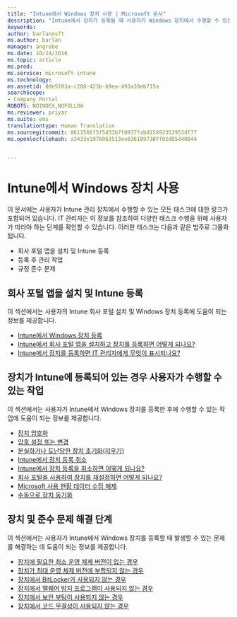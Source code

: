 ```yaml
---
title: "Intune에서 Windows 장치 사용 | Microsoft 문서"
description: "Intune에서 장치가 등록될 때 사용자가 Windows 장치에서 수행할 수 있는 작업으로 연결되는 링크 목록"
keywords: 
author: barlanmsft
ms.author: barlan
manager: angrobe
ms.date: 10/24/2016
ms.topic: article
ms.prod: 
ms.service: microsoft-intune
ms.technology: 
ms.assetid: 0de5f03a-c288-423b-b9ea-493a39eb715a
searchScope:
- Company Portal
ROBOTS: NOINDEX,NOFOLLOW
ms.reviewer: priyar
ms.suite: ems
translationtype: Human Translation
ms.sourcegitcommit: 8611566f5f5d33b7f0937fabd15892353953df77
ms.openlocfilehash: a3433e1976063513ee836189738ff02d85d40044


---
```


# <a name="using-your-windows-device-with-intune"></a>Intune에서 Windows 장치 사용

이 문서에는 사용자가 Intune 관리 장치에서 수행할 수 있는 모든 태스크에 대한 링크가 포함되어 있습니다. IT 관리자는 이 정보를 참조하여 다양한 태스크 수행을 위해 사용자가 따라야 하는 단계를 확인할 수 있습니다. 이러한 태스크는 다음과 같은 범주로 그룹화됩니다.
- 회사 포털 앱을 설치 및 Intune 등록
- 등록 후 관리 작업
- 규정 준수 문제

## <a name="company-portal-app-installation-and-intune-enrollment"></a>회사 포털 앱을 설치 및 Intune 등록

이 섹션에서는 사용자의 Intune 회사 포털 설치 및 Windows 장치 등록에 도움이 되는 정보를 제공합니다.

- [Intune에서 Windows 장치 등록](enroll-your-device-in-intune-windows.md)
- [Intune에서 회사 포털 앱을 설치하고 장치를 등록하면 어떻게 되나요?](what-happens-if-you-install-the-company-portal-app-and-enroll-your-device-in-intune-windows.md)
- [Intune에서 장치를 등록하면 IT 관리자에게 무엇이 표시되나요?](what-can-your-it-administrator-see-when-you-enroll-your-device-in-intune-windows.md)

## <a name="things-users-can-do-when-their-device-is-enrolled-in-intune"></a>장치가 Intune에 등록되어 있는 경우 사용자가 수행할 수 있는 작업

이 섹션에서는 사용자가 Intune에서 Windows 장치를 등록한 후에 수행할 수 있는 작업에 도움이 되는 정보를 제공합니다.

- [장치 암호화](encrypt-your-device-windows.md)
- [암호 설정 또는 변경](set-or-change-your-password-windows.md)
- [분실하거나 도난당한 장치 초기화(지우기)](reset-erase-your-lost-or-stolen-device-windows.md)
- [Intune에서 장치 등록 취소](unenroll-your-device-from-intune-windows.md)
- [Intune에서 장치 등록을 취소하면 어떻게 되나요?](what-happens-if-you-unenroll-your-device-from-intune-windows.md)
- [회사 포털을 사용하여 장치를 재설정하면 어떻게 되나요?](what-happens-if-you-reset-your-device-using-the-company-portal-windows.md)
- [Microsoft 사용 현황 데이터 수집 해제](turn-off-microsoft-usage-data-collection-windows.md)
- [수동으로 장치 동기화](sync-your-device-manually-windows.md)

## <a name="steps-to-fix-device-and-compliance-issues"></a>장치 및 준수 문제 해결 단계

이 섹션에서는 사용자가 Intune에서 Windows 장치를 등록할 때 발생할 수 있는 문제를 해결하는 데 도움이 되는 정보를 제공합니다.

- [장치에 필요한 최소 운영 체제 버전이 없는 경우](you-need-to-update-your-windows-device.md)
- [장치가 최대 운영 체제 버전에 부합되지 않는 경우](your-windows-version-isnt-yet-supported.md)
- [장치에서 BitLocker가 사용되지 않는 경우](you-need-to-enable-windows-encryption.md)
- [장치에서 맬웨어 방지 프로그램이 사용되지 않는 경우](your-device-needs-antimalware-software.md)
- [장치에서 보안 부팅이 사용되지 않는 경우](you-need-to-enable-secure-boot-windows.md)
- [장치에서 코드 무결성이 사용되지 않는 경우](you-need-to-enable-code-integrity.md)



<!--HONumber=Dec16_HO3-->


